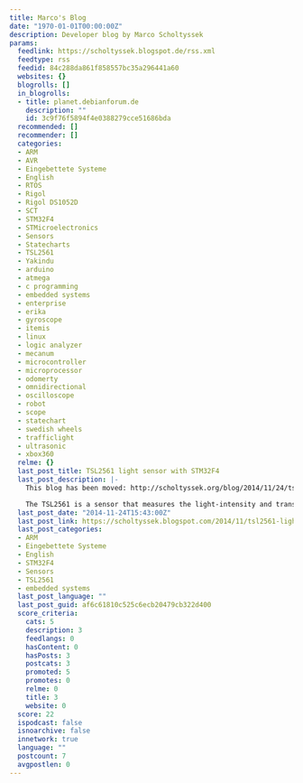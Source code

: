 ```yaml
---
title: Marco's Blog
date: "1970-01-01T00:00:00Z"
description: Developer blog by Marco Scholtyssek
params:
  feedlink: https://scholtyssek.blogspot.de/rss.xml
  feedtype: rss
  feedid: 84c288da861f858557bc35a296441a60
  websites: {}
  blogrolls: []
  in_blogrolls:
  - title: planet.debianforum.de
    description: ""
    id: 3c9f76f5894f4e0388279cce51686bda
  recommended: []
  recommender: []
  categories:
  - ARM
  - AVR
  - Eingebettete Systeme
  - English
  - RTOS
  - Rigol
  - Rigol DS1052D
  - SCT
  - STM32F4
  - STMicroelectronics
  - Sensors
  - Statecharts
  - TSL2561
  - Yakindu
  - arduino
  - atmega
  - c programming
  - embedded systems
  - enterprise
  - erika
  - gyroscope
  - itemis
  - linux
  - logic analyzer
  - mecanum
  - microcontroller
  - microprocessor
  - odomerty
  - omnidirectional
  - oscilloscope
  - robot
  - scope
  - statechart
  - swedish wheels
  - trafficlight
  - ultrasonic
  - xbox360
  relme: {}
  last_post_title: TSL2561 light sensor with STM32F4
  last_post_description: |-
    This blog has been moved: http://scholtyssek.org/blog/2014/11/24/tsl2561-light-sensor-with-stm32f4/

    The TSL2561 is a sensor that measures the light-intensity and transforms it to a 16-bit resolution
  last_post_date: "2014-11-24T15:43:00Z"
  last_post_link: https://scholtyssek.blogspot.com/2014/11/tsl2561-lightsensor-with-stm32f4.html
  last_post_categories:
  - ARM
  - Eingebettete Systeme
  - English
  - STM32F4
  - Sensors
  - TSL2561
  - embedded systems
  last_post_language: ""
  last_post_guid: af6c61810c525c6ecb20479cb322d400
  score_criteria:
    cats: 5
    description: 3
    feedlangs: 0
    hasContent: 0
    hasPosts: 3
    postcats: 3
    promoted: 5
    promotes: 0
    relme: 0
    title: 3
    website: 0
  score: 22
  ispodcast: false
  isnoarchive: false
  innetwork: true
  language: ""
  postcount: 7
  avgpostlen: 0
---
```

